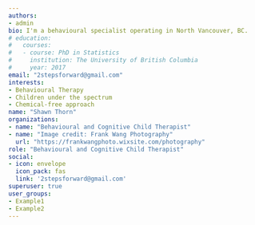 ```yaml
---
authors:
- admin
bio: I'm a behavioural specialist operating in North Vancouver, BC. 
# education:
#   courses:
#   - course: PhD in Statistics
#     institution: The University of British Columbia
#     year: 2017
email: "2stepsforward@gmail.com"
interests:
- Behavioural Therapy
- Children under the spectrum
- Chemical-free approach
name: "Shawn Thorn"
organizations:
- name: "Behavioural and Cognitive Child Therapist"
- name: "Image credit: Frank Wang Photography"
  url: "https://frankwangphoto.wixsite.com/photography"
role: "Behavioural and Cognitive Child Therapist"
social:
- icon: envelope
  icon_pack: fas
  link: '2stepsforward@gmail.com'
superuser: true
user_groups:
- Example1
- Example2
---
```



